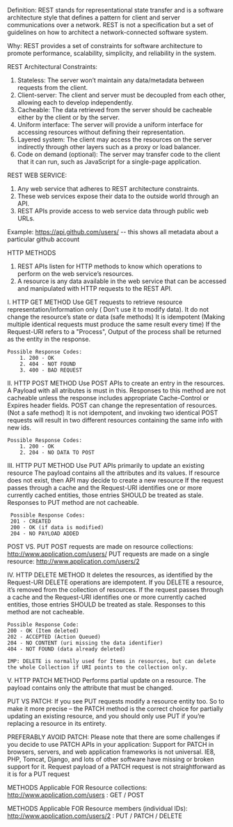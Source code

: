 Definition:
REST stands for representational state transfer and is a software architecture style that defines a pattern for client and server communications over a network. 
REST is not a specification but a set of guidelines on how to architect a network-connected software system.

Why:
REST provides a set of constraints for software architecture to promote performance, scalability, simplicity, and reliability in the system.

REST Architectural Constraints:

1. Stateless: The server won’t maintain any data/metadata between requests from the client.
2. Client-server: The client and server must be decoupled from each other, allowing each to develop independently.
3. Cacheable: The data retrieved from the server should be cacheable either by the client or by the server.
4. Uniform interface: The server will provide a uniform interface for accessing resources without defining their representation.
5. Layered system: The client may access the resources on the server indirectly through other layers such as a proxy or load balancer.
6. Code on demand (optional): The server may transfer code to the client that it can run, such as JavaScript for a single-page application.


REST WEB SERVICE:
1. Any web service that adheres to REST architecture constraints. 
2. These web services expose their data to the outside world through an API. 
3. REST APIs provide access to web service data through public web URLs.

Example: https://api.github.com/users/<username>   -- this shows all metadata about a particular github account

HTTP METHODS
1. REST APIs listen for HTTP methods to know which operations to perform on the web service’s resources. 
2. A resource is any data available in the web service that can be accessed and manipulated with HTTP requests to the REST API.

I. HTTP GET METHOD
    Use GET requests to retrieve resource representation/information only ( Don't use it to modify data).
    It do not change the resource’s state or data (safe methods)
    It is idempotent (Making multiple identical requests must produce the same result every time)
    If the Request-URI refers to a "Process", Output of the process shall be returned as the entity in the response.
    
    Possible Response Codes:
        1. 200 - OK
        2. 404 - NOT FOUND
        3. 400 - BAD REQUEST

II. HTTP POST METHOD
    Use POST APIs to create an entry in the resources. 
    A Payload with all atributes is must in this.
    Responses to this method are not cacheable unless the response includes appropriate Cache-Control or Expires header fields.
    POST can change the representation of resources. (Not a safe method)
    It is not idempotent, and invoking two identical POST requests will result in two different resources containing the same info with new ids.
    
    Possible Response Codes:
        1. 200 - OK
        2. 204 - NO DATA TO POST

III. HTTP PUT METHOD
     Use PUT APIs primarily to update an existing resource
     The payload contains all the attributes and its values.
     If resource does not exist, then API may decide to create a new resource
     If the request passes through a cache and the Request-URI identifies one or more currently cached entities, those entries SHOULD be treated as stale.
     Responses to PUT method are not cacheable.
     
     Possible Response Codes:
     201 - CREATED
     200 - OK (if data is modified)
     204 - NO PAYLOAD ADDED

POST VS. PUT
    POST requests are made on resource collections: http://www.application.com/users/
    PUT requests are made on a single resource: http://www.application.com/users/2

IV. HTTP DELETE METHOD
    It deletes the resources, as identified by the Request-URI
    DELETE operations are idempotent. If you DELETE a resource, it’s removed from the collection of resources.
    If the request passes through a cache and the Request-URI identifies one or more currently cached entities, those entries SHOULD be treated as stale.
    Responses to this method are not cacheable.
    
    Possible Response Code:
    200 - OK (Item deleted)
    202 - ACCEPTED (Action Queued)
    204 - NO CONTENT (uri missing the data identifier)
    404 - NOT FOUND (data already deleted)
    
    IMP: DELETE is normally used for Items in resources, but can delete the whole Collection if URI points to the collection only.
    
V. HTTP PATCH METHOD
    Performs partial update on a resource.
    The payload contains only the attribute that must be changed.
    

PUT VS PATCH:
If you see PUT requests modify a resource entity too. So to make it more precise – the PATCH method is the correct choice for partially updating an existing resource, and you should only use PUT if you’re replacing a resource in its entirety.

PREFERABLY AVOID PATCH:
    Please note that there are some challenges if you decide to use PATCH APIs in your application:
    Support for PATCH in browsers, servers, and web application frameworks is not universal. 
    IE8, PHP, Tomcat, Django, and lots of other software have missing or broken support for it.
    Request payload of a PATCH request is not straightforward as it is for a PUT request

METHODS Applicable FOR Resource collections:  http://www.application.com/users  : GET / POST

METHODS Applicable FOR Resource members (individual IDs):  http://www.application.com/users/2    : PUT / PATCH / DELETE
